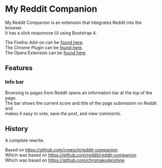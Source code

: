 # My Reddit Companion

My Reddit Companion is an extension that integrates Reddit into the browser.  
It has a slick responsive UI using Bootstrap 4.  

The Firefox Add-on can be [found here](https://addons.mozilla.org/en-US/firefox/addon/my-reddit-companion).  
The Chrome Plugin can be [found here](https://chrome.google.com/webstore/detail/my-reddit-companion/ghkmgdhpbkijdnnhodlejkbpehnkoglf).  
The Opera Extension can be [found here](https://addons.opera.com/en/extensions/details/my-reddit-companion).

## Features

### Info bar

Browsing to pages from Reddit opens an information bar at the top of the page.  
The bar shows the current score and title of the page submission on Reddit and  
makes it easy to vote, save the post, and view comments.

## History
A complete rewrite.  
  
Based on https://github.com/creesch/reddit-companion  
Which was based on https://github.com/reddit/reddit-companion  
Which was based on https://github.com/chromakode/shine